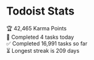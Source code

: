 
# Todoist Stats

<!-- TODO-IST:START -->
🏆  42,465 Karma Points           
🌸  Completed 4 tasks today           
✅  Completed 16,991 tasks so far           
⏳  Longest streak is 209 days
<!-- TODO-IST:END -->

